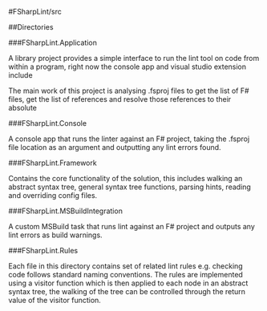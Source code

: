 #FSharpLint/src

##Directories

###FSharpLint.Application

A library project provides a simple interface to run the lint tool on code from within a program, right now the console app and visual studio extension include

The main work of this project is analysing .fsproj files to get the list of F# files, get the list of references and resolve those references to their absolute

###FSharpLint.Console

A console app that runs the linter against an F# project, taking the .fsproj file location as an argument and outputting any lint errors found.

###FSharpLint.Framework

Contains the core functionality of the solution, this includes walking an abstract syntax tree, general syntax tree functions, parsing hints, reading and overriding config files.

###FSharpLint.MSBuildIntegration

A custom MSBuild task that runs lint against an F# project and outputs any lint errors as build warnings.

###FSharpLint.Rules

Each file in this directory contains set of related lint rules e.g. checking code follows standard naming conventions. The rules are implemented using a visitor function which is then applied to each node in an abstract syntax tree, the walking of the tree can be controlled through the return value of the visitor function.